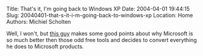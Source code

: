 Title: That's it, I'm going back to Windows XP
Date: 2004-04-01 19:44:15
Slug: 20040401-that-s-it-i-m-going-back-to-windows-xp
Location: Home
Authors: Michiel Scholten

<p>Well, I won't, but <a href="http://hackers.propus.com.br/~pablo/blog/?id=19">this guy</a> makes some good points about why Microsoft is so much better then those odd free tools and decides to convert everything he does to Microsoft products.</p>